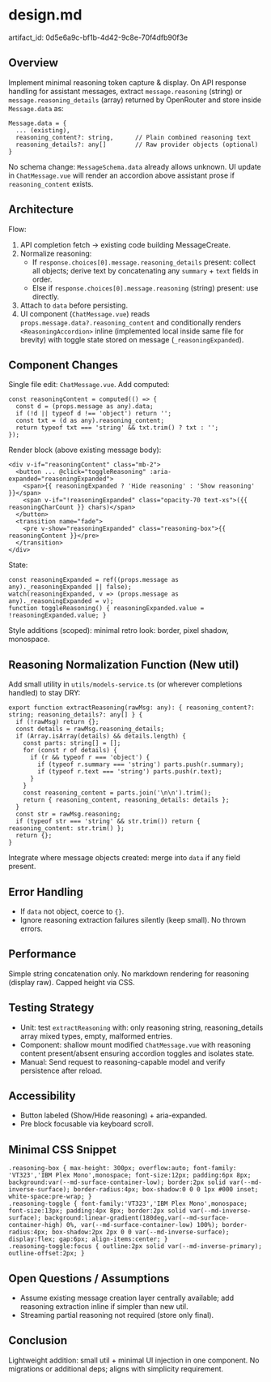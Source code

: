 # design.md

artifact_id: 0d5e6a9c-bf1b-4d42-9c8e-70f4dfb90f3e

## Overview

Implement minimal reasoning token capture & display. On API response handling for assistant messages, extract `message.reasoning` (string) or `message.reasoning_details` (array) returned by OpenRouter and store inside `Message.data` as:

```
Message.data = {
  ... (existing),
  reasoning_content?: string,      // Plain combined reasoning text
  reasoning_details?: any[]        // Raw provider objects (optional)
}
```

No schema change: `MessageSchema.data` already allows unknown. UI update in `ChatMessage.vue` will render an accordion above assistant prose if `reasoning_content` exists.

## Architecture

Flow:

1. API completion fetch -> existing code building MessageCreate.
2. Normalize reasoning:
    - If `response.choices[0].message.reasoning_details` present: collect all objects; derive text by concatenating any `summary` + `text` fields in order.
    - Else if `response.choices[0].message.reasoning` (string) present: use directly.
3. Attach to `data` before persisting.
4. UI component (`ChatMessage.vue`) reads `props.message.data?.reasoning_content` and conditionally renders `<ReasoningAccordion>` inline (implemented local inside same file for brevity) with toggle state stored on message (`_reasoningExpanded`).

## Component Changes

Single file edit: `ChatMessage.vue`.
Add computed:

```
const reasoningContent = computed(() => {
  const d = (props.message as any).data;
  if (!d || typeof d !== 'object') return '';
  const txt = (d as any).reasoning_content;
  return typeof txt === 'string' && txt.trim() ? txt : '';
});
```

Render block (above existing message body):

```
<div v-if="reasoningContent" class="mb-2">
  <button ... @click="toggleReasoning" :aria-expanded="reasoningExpanded">
    <span>{{ reasoningExpanded ? 'Hide reasoning' : 'Show reasoning' }}</span>
    <span v-if="!reasoningExpanded" class="opacity-70 text-xs">({{ reasoningCharCount }} chars)</span>
  </button>
  <transition name="fade">
    <pre v-show="reasoningExpanded" class="reasoning-box">{{ reasoningContent }}</pre>
  </transition>
</div>
```

State:

```
const reasoningExpanded = ref((props.message as any)._reasoningExpanded || false);
watch(reasoningExpanded, v => (props.message as any)._reasoningExpanded = v);
function toggleReasoning() { reasoningExpanded.value = !reasoningExpanded.value; }
```

Style additions (scoped): minimal retro look: border, pixel shadow, monospace.

## Reasoning Normalization Function (New util)

Add small utility in `utils/models-service.ts` (or wherever completions handled) to stay DRY:

```
export function extractReasoning(rawMsg: any): { reasoning_content?: string; reasoning_details?: any[] } {
  if (!rawMsg) return {};
  const details = rawMsg.reasoning_details;
  if (Array.isArray(details) && details.length) {
    const parts: string[] = [];
    for (const r of details) {
      if (r && typeof r === 'object') {
        if (typeof r.summary === 'string') parts.push(r.summary);
        if (typeof r.text === 'string') parts.push(r.text);
      }
    }
    const reasoning_content = parts.join('\n\n').trim();
    return { reasoning_content, reasoning_details: details };
  }
  const str = rawMsg.reasoning;
  if (typeof str === 'string' && str.trim()) return { reasoning_content: str.trim() };
  return {};
}
```

Integrate where message objects created: merge into `data` if any field present.

## Error Handling

-   If `data` not object, coerce to `{}`.
-   Ignore reasoning extraction failures silently (keep small). No thrown errors.

## Performance

Simple string concatenation only. No markdown rendering for reasoning (display raw). Capped height via CSS.

## Testing Strategy

-   Unit: test `extractReasoning` with: only reasoning string, reasoning_details array mixed types, empty, malformed entries.
-   Component: shallow mount modified `ChatMessage.vue` with reasoning content present/absent ensuring accordion toggles and isolates state.
-   Manual: Send request to reasoning-capable model and verify persistence after reload.

## Accessibility

-   Button labeled (Show/Hide reasoning) + aria-expanded.
-   Pre block focusable via keyboard scroll.

## Minimal CSS Snippet

```
.reasoning-box { max-height: 300px; overflow:auto; font-family: 'VT323','IBM Plex Mono',monospace; font-size:12px; padding:6px 8px; background:var(--md-surface-container-low); border:2px solid var(--md-inverse-surface); border-radius:4px; box-shadow:0 0 0 1px #000 inset; white-space:pre-wrap; }
.reasoning-toggle { font-family:'VT323','IBM Plex Mono',monospace; font-size:13px; padding:4px 8px; border:2px solid var(--md-inverse-surface); background:linear-gradient(180deg,var(--md-surface-container-high) 0%, var(--md-surface-container-low) 100%); border-radius:4px; box-shadow:2px 2px 0 0 var(--md-inverse-surface); display:flex; gap:6px; align-items:center; }
.reasoning-toggle:focus { outline:2px solid var(--md-inverse-primary); outline-offset:2px; }
```

## Open Questions / Assumptions

-   Assume existing message creation layer centrally available; add reasoning extraction inline if simpler than new util.
-   Streaming partial reasoning not required (store only final).

## Conclusion

Lightweight addition: small util + minimal UI injection in one component. No migrations or additional deps; aligns with simplicity requirement.
